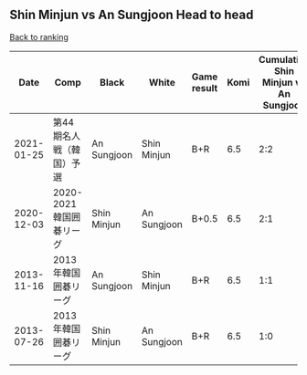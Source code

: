 ## Shin Minjun vs An Sungjoon Head to head

[Back to ranking](../../index.md)




| **Date** | **Comp** | **Black** | **White** | **Game result** | **Komi** | **Cumulative Shin Minjun vs An Sungjoon** | **Shin Minjun streak** | **An Sungjoon streak** | 
| --- | --- | --- | --- | --- | --- | --- | --- | --- |
| 2021-01-25 | 第44期名人戦（韓国）予選 | An Sungjoon | Shin Minjun | B+R | 6.5 | 2:2 | 0 | 1 | 
| 2020-12-03 | 2020-2021韓国囲碁リーグ | Shin Minjun | An Sungjoon | B+0.5 | 6.5 | 2:1 | 1 | 0 | 
| 2013-11-16 | 2013年韓国囲碁リーグ | An Sungjoon | Shin Minjun | B+R | 6.5 | 1:1 | 0 | 1 | 
| 2013-07-26 | 2013年韓国囲碁リーグ | Shin Minjun | An Sungjoon | B+R | 6.5 | 1:0 | 1 | 0 |




